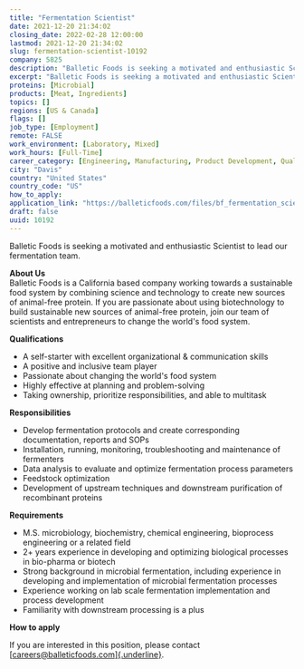```yaml
---
title: "Fermentation Scientist"
date: 2021-12-20 21:34:02
closing_date: 2022-02-28 12:00:00
lastmod: 2021-12-20 21:34:02
slug: fermentation-scientist-10192
company: 5825
description: "Balletic Foods is seeking a motivated and enthusiastic Scientist to lead our fermentation team.About UsBalletic Foods is a California based company working towards a sustainable food system by combining science and technology to create new sources of animal-free protein. If you are passionate about using biotechnology to build sustainable new sources of animal-free protein, join our team of scientists and entrepreneurs to change the world’s food system.Qualifications"
excerpt: "Balletic Foods is seeking a motivated and enthusiastic Scientist to lead our fermentation team.About UsBalletic Foods is a California based company working towards a sustainable food system by combining science and technology to create new sources of animal-free protein. If you are passionate about using biotechnology to build sustainable new sources of animal-free protein, join our team of scientists and entrepreneurs to change the world’s food system.Qualifications"
proteins: [Microbial]
products: [Meat, Ingredients]
topics: []
regions: [US & Canada]
flags: []
job_type: [Employment]
remote: FALSE
work_environment: [Laboratory, Mixed]
work_hours: [Full-Time]
career_category: [Engineering, Manufacturing, Product Development, Quality & Safety, Research, Supply Chain]
city: "Davis"
country: "United States"
country_code: "US"
how_to_apply: 
application_link: "https://balleticfoods.com/files/bf_fermentation_scientist.pdf"
draft: false
uuid: 10192
---
```

Balletic Foods is seeking a motivated and enthusiastic Scientist to lead
our fermentation team.

**About Us**\
Balletic Foods is a California based company working towards a
sustainable food system by combining science and technology to create
new sources of animal-free protein. If you are passionate about using
biotechnology to build sustainable new sources of animal-free protein,
join our team of scientists and entrepreneurs to change the world's food
system.

**Qualifications**

-   A self-starter with excellent organizational & communication skills
-   A positive and inclusive team player 
-   Passionate about changing the world\'s food system
-   Highly effective at planning and problem-solving
-   Taking ownership, prioritize responsibilities, and able to multitask

**Responsibilities**

-   Develop fermentation protocols and create corresponding
    documentation, reports and SOPs
-   Installation, running, monitoring, troubleshooting and maintenance
    of fermenters 
-   Data analysis to evaluate and optimize fermentation process
    parameters
-   Feedstock optimization
-   Development of upstream techniques and downstream purification of
    recombinant proteins

**Requirements**

-   M.S. microbiology, biochemistry, chemical engineering, bioprocess
    engineering or a related field
-   2+ years experience in developing and optimizing biological
    processes in bio-pharma or biotech
-   Strong background in microbial fermentation, including experience in
    developing and implementation of microbial fermentation processes
-   Experience working on lab scale fermentation implementation and
    process development
-   Familiarity with downstream processing is a plus


**How to apply**


If you are interested in this position, please contact
[[careers@balleticfoods.com]{.underline}](mailto:careers@balleticfoods.com).
